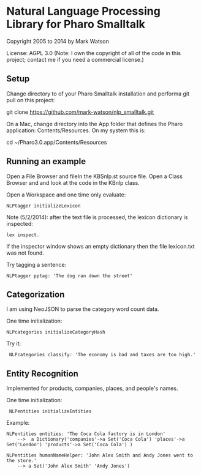 # Natural Language Processing Library for Pharo Smalltalk

Copyright 2005 to 2014 by Mark Watson

License: AGPL 3.0 (Note: I own the copyright of all of the code in this project; contact me if you need a commercial license.)

## Setup

Change directory to of your Pharo Smalltalk installation and performa git pull on this project:

  git clone https://github.com/mark-watson/nlp_smalltalk.git
  
On a Mac, change directory into the App folder that defines the Pharo application: Contents/Resources. On my system this is:

  cd ~/Pharo3.0.app/Contents/Resources


## Running an example

Open a File Browser and fileIn the KBSnlp.st source file. Open a Class Browser
and and look at the code in the KBnlp class.

Open a Workspace and one time only evaluate:

    NLPtagger initializeLexicon

Note (5/2/2014): after the text file is processed, the lexicon dictionary is inspected:

    lex inspect.

If the inspector window shows an empty dictionary then the file lexicon.txt was not found.

Try tagging a sentence:

    NLPtagger pptag: 'The dog ran down the street'

## CategorizationI am using NeoJSON to parse the category word count data.One time initialization:    NLPcategories initializeCategoryHashTry it:     NLPcategories classify: 'The economy is bad and taxes are too high.'## Entity RecognitionImplemented for products, companies, places, and people's names.One time initialization:     NLPentities initializeEntitiesExample:    NLPentities entities: 'The Coca Cola factory is in London'        -->  a Dictionary('companies'->a Set('Coca Cola') 'places'->a Set('London') 'products'->a Set('Coca Cola') )    NLPentities humanNameHelper: 'John Alex Smith and Andy Jones went to the store.'        --> a Set('John Alex Smith' 'Andy Jones')